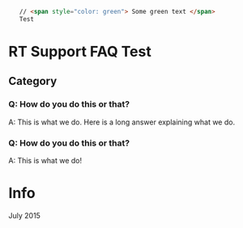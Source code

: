 ```markdown
   // <span style="color: green"> Some green text </span>
   Test
```
# RT Support FAQ Test

## Category

### Q: How do you do this or that?

A: This is what we do. Here is a long answer explaining what we do.

### Q: How do you do this or that?

A: This is what we do!

# Info

July 2015
